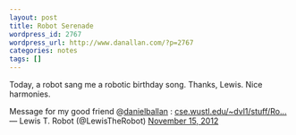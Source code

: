 ```yaml
---
layout: post
title: Robot Serenade
wordpress_id: 2767
wordpress_url: http://www.danallan.com/?p=2767
categories: notes
tags: []
---
```


Today, a robot sang me a robotic birthday song. Thanks, Lewis. Nice harmonies.
> 
Message for my good friend @[danielballan](https://twitter.com/danielballan) : [cse.wustl.edu/~dvl1/stuff/Ro…](http://t.co/vl582POv "http://www.cse.wustl.edu/~dvl1/stuff/RobotMessage.mp3")
&mdash; Lewis T. Robot (@LewisTheRobot) [November 15, 2012](https://twitter.com/LewisTheRobot/status/269208923624579072)<script src="//platform.twitter.com/widgets.js" charset="utf-8"></script>
